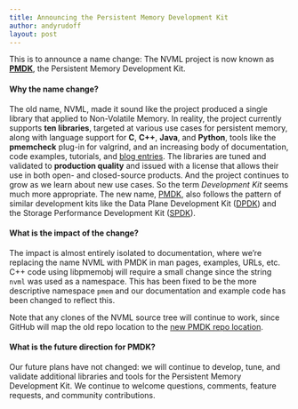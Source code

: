 ```yaml
---
title: Announcing the Persistent Memory Development Kit
author: andyrudoff
layout: post
---
```


This is to announce a name change: The NVML project is now known as
[**PMDK**](/pmdk/), the Persistent Memory Development Kit.

#### Why the name change?

The old name, NVML, made it sound like the project produced a single library
that applied to Non-Volatile Memory.  In reality, the project currently
supports **ten libraries**, targeted at various use cases for persistent
memory, along with language support for
**C**, **C++**, **Java**, and **Python**,
tools like the **pmemcheck**
plug-in for valgrind, and an increasing body of documentation, code examples,
tutorials, and [blog entries](/blog/).  The libraries are tuned and validated
to **production quality** and issued with a license that allows their use in
both open- and closed-source products.  And the project continues to grow as we
learn about new use cases.  So the term _Development Kit_ seems much more
appropriate.  The new name, [PMDK](/pmdk/), also follows the pattern of similar
development kits like the Data Plane Development Kit ([DPDK](https://dpdk.org))
and the Storage Performance Development Kit ([SPDK](https://spdk.io)).

#### What is the impact of the change?

The impact is almost entirely isolated to documentation, where we’re replacing
the name NVML with PMDK in man pages, examples, URLs, etc.  C++ code using
libpmemobj will require a small change since the string `nvml`
was used as a namespace.  This has been fixed to be the more descriptive
namespace `pmem` and our documentation and example code has been
changed to reflect this.

Note that any clones of the NVML source tree will continue to work, since
GitHub will map the old repo location to the
[new PMDK repo location](https://github.com/pmem/pmdk).

#### What is the future direction for PMDK?

Our future plans have not changed: we will continue to develop, tune, and
validate additional libraries and tools for the Persistent Memory Development
Kit.  We continue to welcome questions, comments, feature requests, and
community contributions.
